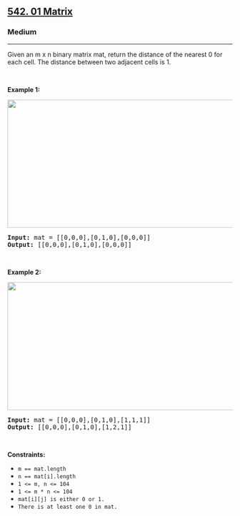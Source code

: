 <h2><a href="https://leetcode.com/problems/01-matrix/">542. 01 Matrix</a></h2><h3>Medium</h3><hr><div><p>Given an m x n binary matrix mat, 
return the distance of the nearest 0 for each cell. The distance between two adjacent cells is 1.</p>
  
 <p>&nbsp;</p>
<p><strong>Example 1:</strong></p>
<img alt="" src="https://assets.leetcode.com/uploads/2021/04/24/01-1-grid.jpg" style="width: 600px; height: 287px;">
<pre><strong>Input:</strong> mat = [[0,0,0],[0,1,0],[0,0,0]]
<strong>Output:</strong> [[0,0,0],[0,1,0],[0,0,0]]
</pre>

  
 <p>&nbsp;</p>
<p><strong>Example 2:</strong></p>
<img alt="" src="https://assets.leetcode.com/uploads/2021/04/24/01-2-grid.jpg" style="width: 600px; height: 287px;">
<pre><strong>Input:</strong> mat = [[0,0,0],[0,1,0],[1,1,1]]
<strong>Output:</strong> [[0,0,0],[0,1,0],[1,2,1]]
</pre>
  
  <p>&nbsp;</p>
<p><strong>Constraints:</strong></p>

<ul>
	<li><code>m == mat.length</code></li>
  <li><code>n == mat[i].length</code></li>
	<li><code>1 <= m, n <= 104</code></li>
  <li><code>1 <= m * n <= 104</code></li>
	<li><code>mat[i][j] is either 0 or 1.</code></li>
  <li><code>There is at least one 0 in mat.</code></li>
</ul>
</div>
